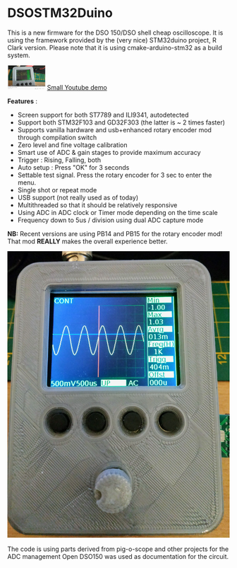DSOSTM32Duino
=============

This is a new firmware for the DSO 150/DSO shell cheap oscilloscope.
It is using the framework provided by the  (very nice) STM32duino project, R Clark version.
Please note that it is using cmake-arduino-stm32 as a build system.

![screenshot](wiki/yt.png?raw=true "front")
[Small Youtube demo ](https://youtu.be/3X-XcUKmUwo "Youtube")

__Features__ :

* Screen support for both  ST7789 and ILI9341, autodetected
* Support both STM32F103 and GD32F303 (the latter is ~ 2 times faster)
* Supports vanilla hardware and usb+enhanced rotary encoder mod through compilation switch
* Zero level and fine voltage calibration
* Smart use of ADC & gain stages to provide maximum accuracy
* Trigger : Rising, Falling, both
* Auto setup : Press "OK" for 3 seconds 
* Settable test signal. Press the rotary encoder for 3 sec to enter the menu.
* Single shot or repeat mode
* USB support  (not really used as of today)
* Multithreaded so that it should be relatively responsive
* Using ADC in  ADC clock or Timer mode  depending on the time scale
* Frequency down to 5us / division using dual ADC capture mode

**NB:** Recent versions are using PB14 and PB15 for the rotary encoder mod!
That mod **REALLY** makes the overall experience better.


![screenshot](gfx/front.jpg?raw=true "front")


The code is using parts derived from pig-o-scope and other projects for the ADC management
Open DSO150 was used as documentation for the circuit.
